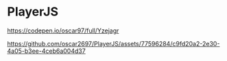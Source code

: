 # PlayerJS
https://codepen.io/oscar97/full/Yzejagr


https://github.com/oscar2697/PlayerJS/assets/77596284/c9fd20a2-2e30-4a05-b3ee-4ceb6a004d37


